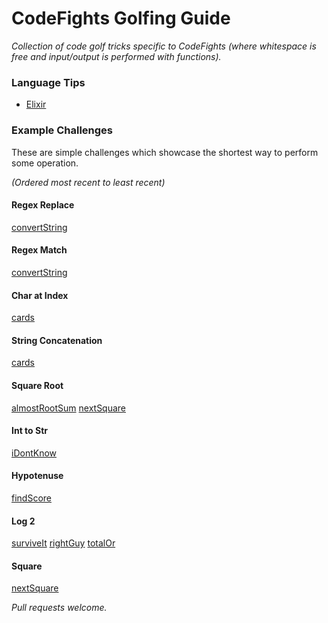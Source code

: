 
# CodeFights Golfing Guide

*Collection of code golf tricks specific to CodeFights (where whitespace is free
  and input/output is performed with functions).*


### Language Tips

- [Elixir](languages/elixir.md)


### Example Challenges

These are simple challenges which showcase the shortest way to perform some operation.

*(Ordered most recent to least recent)*

#### Regex Replace
[convertString](https://codefights.com/challenge/DF6j9AcQSCGtLonyM)

#### Regex Match
[convertString](https://codefights.com/challenge/DF6j9AcQSCGtLonyM)

#### Char at Index
[cards](https://codefights.com/challenge/KPYtAdvnN7Pv27TXr)

#### String Concatenation
[cards](https://codefights.com/challenge/KPYtAdvnN7Pv27TXr)

#### Square Root
[almostRootSum](https://codefights.com/challenge/myTuytYfXXEN5mr6z)
[nextSquare](https://codefights.com/challenge/DCMvQpeqXo3EjPjG3)

#### Int to Str
[iDontKnow](https://codefights.com/challenge/xAfWeNKqLqeerhKXy)

#### Hypotenuse
[findScore](https://codefights.com/challenge/ppAoHZP5np9v4w6K7)

#### Log 2
[surviveIt](https://codefights.com/challenge/Bw63XoZg24SpfJtcR)
[rightGuy](https://codefights.com/challenge/5W5Q5fNMiauqSgA6c)
[totalOr](https://codefights.com/challenge/NXE7XwgYZvCXRY6PW)

#### Square
[nextSquare](https://codefights.com/challenge/DCMvQpeqXo3EjPjG3)


*Pull requests welcome.*

